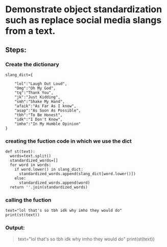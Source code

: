 # Demonstrate object standardization such as replace social media slangs from a text. 

## Steps:

### Create the dictionary

```
slang_dict={
    
    "lol":"Laugh Out Loud",
    "Omg":"Oh My God",
    "tq":"Thank You",
    "jk":"Just Kidding",
    "smh":"Shake My Hand",
    "afaik":"As Far As I know",
    "asap":"As Soon As Possible",
    "tbh":"To Be Honest",
    "idk":"I Don't Know",
    "imho":"In My Humble Opinion"
}
```
### creating the fuction code in which we use the dict

```
def st(text):
  words=text.split()
  standardized_words=[]
  for word in words:
    if word.lower() in slang_dict:
      standardized_words.append(slang_dict[word.lower()])
    else:
      standardized_words.append(word)
  return ''.join(standardized_words)
```

### calling the fuction

```
text="lol that's so tbh idk why imho they would do"
print(st(text))
```

### Output:
>text="lol that's so tbh idk why imho they would do"
print(st(text))
